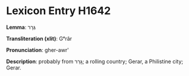 # Lexicon Entry H1642

**Lemma**: גְּרָר

**Transliteration (xlit)**: Gᵉrâr

**Pronunciation**: gher-awr'

**Description**:
probably from גָּרַר; a rolling country; Gerar, a Philistine city; Gerar.
